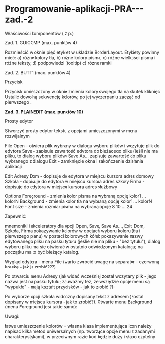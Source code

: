# Programowanie-aplikacji-PRA---zad.-2

Właściwości komponentów ( 2 p.)

Zad. 1. GUICOMP (max. punktów 4)

Rozmieścić w oknie  pięć etykiet w układzie BorderLayout.
Etykiety powinny mieć:
a) różne kolory tła,
b) różne kolory pisma,
c) różne wielkości pisma i różne teksty,
d) podpowiedzi (tooltip)
c) różne ramki  


Zad. 2. BUTT1 (max. punktów 4)

Przycisk

Przycisk umieszczony w oknie zmienia kolory swojego tła na skutek kliknięć 
Ustalić dowolną sekwencję kolorów, po jej wyczerpaniu zacząć od pierwszego .


<b>Zad. 3. PLAINEDIT (max. punktów 10)</b>

Prosty edytor

Stworzyć prosty edytor tekstu z opcjami umieszczonymi w menu rozwijalnym 

File 
    Open - otwiera plik wybrany w dialogu wyboru plików i wczytuje plik do edytora
    Save - zapisuje zawartość edytora do bieżącego pliku (jeśli nie ma pliku, to dialog wyboru plików)
    Save As... zapisuje zawartość do pliku wybranego z dialogu
    Exit   - zamknięcie okna i zakończenie działania aplikacji 

Edit 
   Adresy 
        Dom      - dopisuje do edytora w miejscu kursora adres domowy 
        Szkoła    - dopisuje do edytora w miejscu kursora adres szkoły 
        Firma     - dopisuje do edytora w miejscu kursora adres służbowy

Options 
    Foreground     - zmienia kolor pisma na wybraną opcję 
           kolor1 
           ... 
           kolorN 
    Background    - zmienia kolor tła na wybraną opcję 
          kolor1 
          ... 
          kolorN 
    Font size          - zmienia rozmiar pisma na wybraną opcję 
                8 
              10 
               ... 
              24

Zapewnić:

mnemoniki i akceleratory dla opcji Open, Save, Save As..., Exit, Dom, Szkoła, Firma
pokazywanie kolorów w opcjach wyboru koloru (tła i pierwszego planu) w postaci kolorowych kółek
pokazywanie nazwy edytowanego pliku na pasku tytułu (jeślie nie ma pliku - "bez tytułu"),
dialog wyboru pliku ma się otwierać w ostatnio odwiedzonym katalogu; na początku ma to być bieżący katalog.


Wygląd edytora - menu File (warto zwrócić uwagę na separator - czerwoną kreskę - jak ją zrobić???) 

Po otwarciu menu Adresy (jak widać wcześniej został wczytany plik - jego nazwa jest na pasku tytułu; zauważmy też, że wszędzie opcje menu są "wypukłe" - mają kształt przycisków - jak to zrobić ?):

Po wyborze opcji szkoła widoczny dopisany tekst z adresem )zostal dopisany w miejscu kursora - jak to zrobić?). Otwarte menu Background (menu Foreground jest takie samo):



Uwagi:

łatwe umieszczenie kolorów = własna klasa implementująca Icon
należy napisać kilka metod uniwersalnych (np. tworzące opcje menu z zadanymi charakterystykami), w przeciwnym razie kod będzie duży i słabo czytelny
